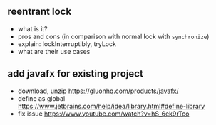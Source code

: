 ## reentrant lock
- what is it?
- pros and cons (in comparison with normal lock with `synchronize`)
- explain: lockInterruptibly, tryLock
- what are their use cases

## add javafx for existing project
- download, unzip
  https://gluonhq.com/products/javafx/
- define as global
  https://www.jetbrains.com/help/idea/library.html#define-library
- fix issue
  https://www.youtube.com/watch?v=hS_6ek9rTco